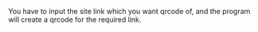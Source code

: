 You have to input the site link which you want qrcode of, and the program will create a qrcode for the required link.
